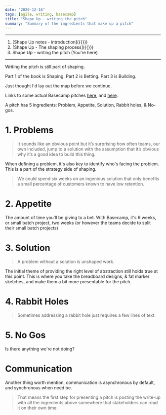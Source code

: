 ```yaml
---
date: "2020-12-16"
tags: [agile, writing, basecamp]
title: "Shape Up - writing the pitch"
summary: "Summary of the ingredients that make up a pitch"
---
```

---

1. [Shape Up notes - introduction]({{<ref shape-up-notes-introduction>}})
2. [Shape Up - The shaping process]({{<ref shape-up-notes-shaping>}})
3. Shape Up - writing the pitch (You're here)

---

Writing the pitch is still part of shaping.

Part 1 of the book is Shaping.
Part 2 is Betting.
Part 3 is Building.

Just thought I'd lay out the map before we continue.

Links to some actual Basecamp pitches [here](https://public.3.basecamp.com/p/NnuPFtsAEr7ZwixxmCjs7MwU), and [here](https://public.3.basecamp.com/p/5PbZ9Srki4NW6MUnFcbKPCh7).

A pitch has 5 ingredients: Problem, Appetite, Solution, Rabbit holes, & No-gos.

# 1. Problems

> It sounds like an obvious point but it’s surprising how often teams, our own included, jump to a solution with the assumption that it’s obvious why it’s a good idea to build this thing.

When defining a problem, it's also key to identify who's facing the problem. This is a part of the strategy side of shaping.

> We could spend six weeks on an ingenious solution that only benefits a small percentage of customers known to have low retention.

# 2. Appetite
The amount of time you'll be giving to a bet. With Basecamp, it's 6 weeks, or small batch project, two weeks (or however the teams decide to split their small batch projects)

# 3. Solution
> A problem without a solution is unshaped work.

The initial theme of providing the right level of abstraction still holds true at this point. This is where you take the breadboard designs, & fat marker sketches, and make them a bit more presentable for the pitch.

# 4. Rabbit Holes
> Sometimes addressing a rabbit hole just requires a few lines of text.

# 5. No Gos
Is there anything we're not doing?


# Communication
Another thing worth mention, communication is asynchronous by default, and synchronous when need be.

> That means the first step for presenting a pitch is posting the write-up with all the ingredients above somewhere that stakeholders can read it on their own time.